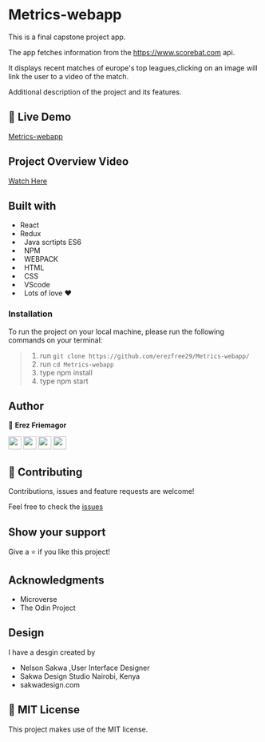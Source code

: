 # Metrics-webapp

This is a final capstone project app.

The app fetches information from the https://www.scorebat.com api.

It displays recent matches of europe's top leagues,clicking on an image will link the user to a video of the match.


Additional description of the project and its features.

## 🔴  Live Demo

[Metrics-webapp](https://wizardly-kilby-57b112.netlify.app/)

## Project Overview Video

[Watch Here](https://www.loom.com/share/83001f604bd04a51a28fd19b935d4727)


## Built with

-   React
-   Redux
-   Java scrtipts ES6
-   NPM
-   WEBPACK
-   HTML
-   CSS
-   VScode
-   Lots of love :heart:

### Installation

To run the project on your local machine, please run the following commands on your terminal:

> 1. run `git clone https://github.com/erezfree29/Metrics-webapp/`
> 2. run `cd Metrics-webapp`
> 3. type npm install 
> 4. type npm start 


## Author

👤 **Erez Friemagor**

[<code><img height="26" src="https://cdn.iconscout.com/icon/free/png-256/github-153-675523.png"></code>](https://github.com/erezfree29)
[<code><img height="26" src="https://upload.wikimedia.org/wikipedia/sco/thumb/9/9f/Twitter_bird_logo_2012.svg/1200px-Twitter_bird_logo_2012.svg.png"></code>](https://twitter.com/friemagor?lang=en)
[<code><img height="26" src="https://upload.wikimedia.org/wikipedia/commons/thumb/c/c9/Linkedin.svg/1200px-Linkedin.svg.png"></code>](https://www.linkedin.com/in/erez-friemagor/?originalSubdomain=uk)
<a href="mailto:erezfree29@gmail.com?subject=Hey Erez!"><img height="26" src="https://cdn.worldvectorlogo.com/logos/official-gmail-icon-2020-.svg"></a>

## 🤝 Contributing

Contributions, issues and feature requests are welcome!

Feel free to check the [issues](https://github.com/erezfree29/Metrics-webapp/issues)

## Show your support

Give a ⭐️ if you like this project!

## Acknowledgments

-   Microverse
-   The Odin Project

## Design

I have a desgin created by 
- Nelson Sakwa ,User Interface Designer
- Sakwa Design Studio Nairobi, Kenya 
- sakwadesign.com

## 📝 MIT License

This project makes use of the MIT license.


